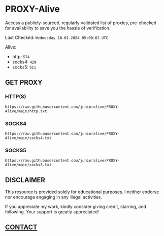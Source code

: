 # PROXY-Alive

Access a publicly-sourced, regularly validated list of proxies, pre-checked for availability to save you the hassle of verification.

Last Checked: `Wednesday 10-01-2024 05:00:02 UTC`

Alive:
- http: `574`
- socks4: `429`
- socks5: `511`

## GET PROXY

### HTTP(S)

```https://raw.githubusercontent.com/junioralive/PROXY-Alive/main/http.txt```

### SOCKS4

```https://raw.githubusercontent.com/junioralive/PROXY-Alive/main/socks4.txt```

### SOCKS5

```https://raw.githubusercontent.com/junioralive/PROXY-Alive/main/socks5.txt```

## DISCLAIMER

This resource is provided solely for educational purposes. I neither endorse nor encourage engaging in any illegal activities.

If you appreciate my work, kindly consider giving credit, starring, and following. Your support is greatly appreciated! 

## [CONTACT](https://t.me/TheJuniorAlive)

